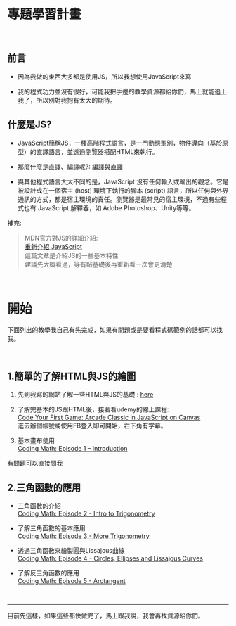# 專題學習計畫


<br>

## 前言


- 因為我做的東西大多都是使用JS，所以我想使用JavaScript來寫



- 我的程式功力並沒有很好，可能我把手邊的教學資源都給你們，馬上就能追上我了，所以別對我抱有太大的期待。


## 什麼是JS?

- JavaScript簡稱JS，一種高階程式語言，是一門動態型別，物件導向（基於原型）的直譯語言，並透過瀏覽器搭配HTML來執行。


- 那麼什麼是直譯、編譯呢?: [編譯與直譯](https://goo.gl/ZNfCwD)


- 與其他程式語言大大不同的是，JavaScript 沒有任何輸入或輸出的觀念。它是被設計成在一個宿主 (host) 環境下執行的腳本 (script) 語言，所以任何與外界通訊的方式，都是宿主環境的責任。瀏覽器是最常見的宿主環境，不過有些程式也有 JavaScript 解釋器，如 Adobe Photoshop、Unity等等。

補充:
>MDN官方對JS的詳細介紹:<br>
[重新介紹 JavaScript](https://goo.gl/KRM8q9)<br>
這篇文章是介紹JS的一些基本特性<br>
建議先大概看過，等有點基礎後再重新看一次會更清楚


<br>

# 開始
下面列出的教學我自己有先完成，如果有問題或是要看程式碼範例的話都可以找我。

<br>

## 1.簡單的了解HTML與JS的繪圖

1. 先到我寫的網站了解一些HTML與JS的基礎 : [here](http://davidhsu666.com/archives/category/codingmath/)


2. 了解完基本的JS跟HTML後，接著看udemy的線上課程:<br>
    [Code Your First Game: Arcade Classic in JavaScript on Canvas](https://www.udemy.com/code-your-first-game/)<br>
    進去辦個帳號或使用FB登入即可開始，右下角有字幕。


3. 基本畫布使用<br>
[Coding Math: Episode 1 – Introduction](https://goo.gl/VjTTfr)



有問題可以直接問我


## 2.三角函數的應用

- 三角函數的介紹<br>
[Coding Math: Episode 2 - Intro to Trigonometry](https://goo.gl/6FWkX8)


- 了解三角函數的基本應用<br>
[Coding Math: Episode 3 - More Trigonometry](https://goo.gl/6yFqdm)


- 透過三角函數來繪製圓與Lissajous曲線<br>
[Coding Math: Episode 4 - Circles, Ellipses and Lissajous Curves](https://goo.gl/acJgY3)


- 了解反三角函數的應用<br>
[Coding Math: Episode 5 - Arctangent](https://goo.gl/nHzAUL)

<br>

---
目前先這樣，如果這些都快做完了，馬上跟我說，我會再找資源給你們。
